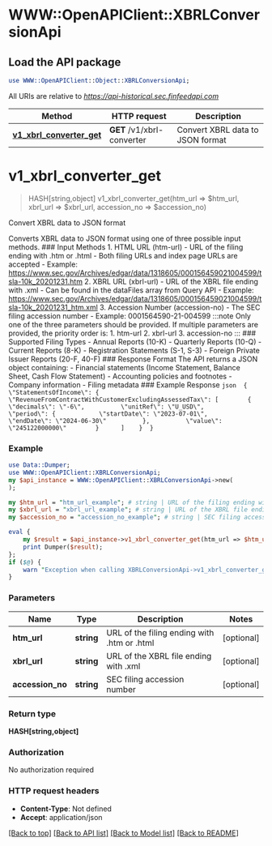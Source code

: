 # WWW::OpenAPIClient::XBRLConversionApi

## Load the API package
```perl
use WWW::OpenAPIClient::Object::XBRLConversionApi;
```

All URIs are relative to *https://api-historical.sec.finfeedapi.com*

Method | HTTP request | Description
------------- | ------------- | -------------
[**v1_xbrl_converter_get**](XBRLConversionApi.md#v1_xbrl_converter_get) | **GET** /v1/xbrl-converter | Convert XBRL data to JSON format


# **v1_xbrl_converter_get**
> HASH[string,object] v1_xbrl_converter_get(htm_url => $htm_url, xbrl_url => $xbrl_url, accession_no => $accession_no)

Convert XBRL data to JSON format

Converts XBRL data to JSON format using one of three possible input methods.    ### Input Methods    1. HTML URL (htm-url)     - URL of the filing ending with .htm or .html     - Both filing URLs and index page URLs are accepted     - Example: https://www.sec.gov/Archives/edgar/data/1318605/000156459021004599/tsla-10k_20201231.htm    2. XBRL URL (xbrl-url)     - URL of the XBRL file ending with .xml     - Can be found in the dataFiles array from Query API     - Example: https://www.sec.gov/Archives/edgar/data/1318605/000156459021004599/tsla-10k_20201231_htm.xml    3. Accession Number (accession-no)     - The SEC filing accession number     - Example: 0001564590-21-004599    :::note  Only one of the three parameters should be provided. If multiple parameters are provided, the priority order is:  1. htm-url  2. xbrl-url  3. accession-no  :::    ### Supported Filing Types    - Annual Reports (10-K)  - Quarterly Reports (10-Q)  - Current Reports (8-K)  - Registration Statements (S-1, S-3)  - Foreign Private Issuer Reports (20-F, 40-F)    ### Response Format    The API returns a JSON object containing:  - Financial statements (Income Statement, Balance Sheet, Cash Flow Statement)  - Accounting policies and footnotes  - Company information  - Filing metadata    ### Example Response  ```json  {    \"StatementsOfIncome\": {      \"RevenueFromContractWithCustomerExcludingAssessedTax\": [        {          \"decimals\": \"-6\",          \"unitRef\": \"U_USD\",          \"period\": {            \"startDate\": \"2023-07-01\",            \"endDate\": \"2024-06-30\"          },          \"value\": \"245122000000\"        }      ]    }  }  ```

### Example
```perl
use Data::Dumper;
use WWW::OpenAPIClient::XBRLConversionApi;
my $api_instance = WWW::OpenAPIClient::XBRLConversionApi->new(
);

my $htm_url = "htm_url_example"; # string | URL of the filing ending with .htm or .html
my $xbrl_url = "xbrl_url_example"; # string | URL of the XBRL file ending with .xml
my $accession_no = "accession_no_example"; # string | SEC filing accession number

eval {
    my $result = $api_instance->v1_xbrl_converter_get(htm_url => $htm_url, xbrl_url => $xbrl_url, accession_no => $accession_no);
    print Dumper($result);
};
if ($@) {
    warn "Exception when calling XBRLConversionApi->v1_xbrl_converter_get: $@\n";
}
```

### Parameters

Name | Type | Description  | Notes
------------- | ------------- | ------------- | -------------
 **htm_url** | **string**| URL of the filing ending with .htm or .html | [optional] 
 **xbrl_url** | **string**| URL of the XBRL file ending with .xml | [optional] 
 **accession_no** | **string**| SEC filing accession number | [optional] 

### Return type

**HASH[string,object]**

### Authorization

No authorization required

### HTTP request headers

 - **Content-Type**: Not defined
 - **Accept**: application/json

[[Back to top]](#) [[Back to API list]](../README.md#documentation-for-api-endpoints) [[Back to Model list]](../README.md#documentation-for-models) [[Back to README]](../README.md)

